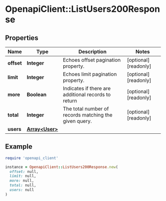 # OpenapiClient::ListUsers200Response

## Properties

| Name | Type | Description | Notes |
| ---- | ---- | ----------- | ----- |
| **offset** | **Integer** | Echoes offset pagination property. | [optional][readonly] |
| **limit** | **Integer** | Echoes limit pagination property. | [optional][readonly] |
| **more** | **Boolean** | Indicates if there are additional records to return | [optional][readonly] |
| **total** | **Integer** | The total number of records matching the given query. | [optional][readonly] |
| **users** | [**Array&lt;User&gt;**](User.md) |  |  |

## Example

```ruby
require 'openapi_client'

instance = OpenapiClient::ListUsers200Response.new(
  offset: null,
  limit: null,
  more: null,
  total: null,
  users: null
)
```


